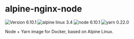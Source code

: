 # alpine-nginx-node
![Version 6.10.1](https://img.shields.io/badge/Version-6.10.1-brightgreen.svg) ![alpine linux 3.4](https://img.shields.io/badge/alpine%20linux-3.4-blue.svg) ![node 6.10.1](https://img.shields.io/badge/node-6.10.1-blue.svg)  ![yarn 0.22.0](https://img.shields.io/badge/yarn-0.22.0-blue.svg)

Node + Yarn image for Docker, based on Alpine Linux.
